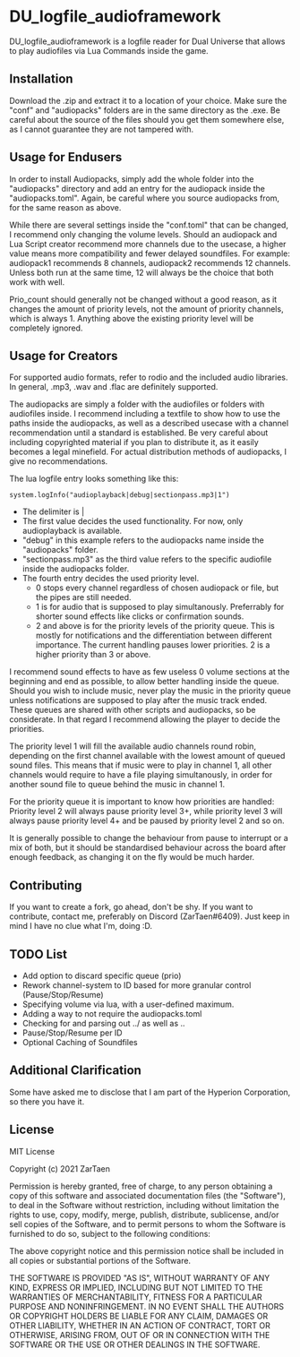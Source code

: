 # DU_logfile_audioframework

DU_logfile_audioframework is a logfile reader for Dual Universe that allows to play audiofiles via Lua Commands inside the game.

## Installation
Download the .zip and extract it to a location of your choice. Make sure the "conf" and "audiopacks" folders are in the same directory as the .exe.
Be careful about the source of the files should you get them somewhere else, as I cannot guarantee they are not tampered with.

## Usage for Endusers
In order to install Audiopacks, simply add the whole folder into the "audiopacks" directory and add an entry for the audiopack inside the "audiopacks.toml". Again, be careful where you source audiopacks from, for the same reason as above.

While there are several settings inside the "conf.toml" that can be changed, I recommend only changing the volume levels. Should an audiopack and Lua Script creator recommend more channels due to the usecase, a higher value means more compatibility and fewer delayed soundfiles. For example: audiopack1 recommends 8 channels, audiopack2 recommends 12 channels. Unless both run at the same time, 12 will always be the choice that both work with well.

Prio_count should generally not be changed without a good reason, as it changes the amount of priority levels, not the amount of priority channels, which is always 1. Anything above the existing priority level will be completely ignored.

## Usage for Creators
For supported audio formats, refer to rodio and the included audio libraries.
In general, .mp3, .wav and .flac are definitely supported.

The audiopacks are simply a folder with the audiofiles or folders with audiofiles inside. I recommend including a textfile to show how to use the paths inside the audiopacks, as well as a described usecase with a channel recommendation until a standard is established. Be very careful about including copyrighted material if you plan to distribute it, as it easily becomes a legal minefield. For actual distribution methods of audiopacks, I give no recommendations.


The lua logfile entry looks something like this:
```
system.logInfo("audioplayback|debug|sectionpass.mp3|1")
```
- The delimiter is |
- The first value decides the used functionality. For now, only audioplayback is available.
- "debug" in this example refers to the audiopacks name inside the "audiopacks" folder.
- "sectionpass.mp3" as the third value refers to the specific audiofile inside the audiopacks folder.
- The fourth entry decides the used priority level.
    - 0 stops every channel regardless of chosen audiopack or file, but the pipes are still needed.
    - 1 is for audio that is supposed to play simultanously. Preferrably for shorter sound effects like clicks or confirmation sounds.
    - 2 and above is for the priority levels of the priority queue. This is mostly for notifications and the differentiation between different importance. The current handling pauses lower priorities. 2 is a higher priority than 3 or above.

  
I recommend sound effects to have as few useless 0 volume sections at the beginning and end as possible, to allow better handling inside the queue. Should you wish to include music, never play the music in the priority queue unless notifications are supposed to play after the music track ended. These queues are shared with other scripts and audiopacks, so be considerate. In that regard I recommend allowing the player to decide the priorities.

The priority level 1 will fill the available audio channels round robin, depending on the first channel available with the lowest amount of queued sound files. This means that if music were to play in channel 1, all other channels would require to have a file playing simultanously, in order for another sound file to queue behind the music in channel 1.

For the priority queue it is important to know how priorities are handled:
Priority level 2 will always pause priority level 3+, while priority level 3 will always pause priority level 4+ and be paused by priority level 2 and so on.

It is generally possible to change the behaviour from pause to interrupt or a mix of both, but it should be standardised behaviour across the board after enough feedback, as changing it on the fly would be much harder.

## Contributing
If you want to create a fork, go ahead, don't be shy. If you want to contribute, contact me, preferably on Discord (ZarTaen#6409). Just keep in mind I have no clue what I'm, doing :D.

## TODO List
- Add option to discard specific queue (prio)
- Rework channel-system to ID based for more granular control (Pause/Stop/Resume)
- Specifying volume via lua, with a user-defined maximum.
- Adding a way to not require the audiopacks.toml
- Checking for and parsing out ../ as well as ..
- Pause/Stop/Resume per ID
- Optional Caching of Soundfiles


## Additional Clarification
Some have asked me to disclose that I am part of the Hyperion Corporation, so there you have it.

## License
MIT License

Copyright (c) 2021 ZarTaen 

Permission is hereby granted, free of charge, to any person obtaining a copy
of this software and associated documentation files (the "Software"), to deal
in the Software without restriction, including without limitation the rights
to use, copy, modify, merge, publish, distribute, sublicense, and/or sell
copies of the Software, and to permit persons to whom the Software is
furnished to do so, subject to the following conditions:

The above copyright notice and this permission notice shall be included in all
copies or substantial portions of the Software.

THE SOFTWARE IS PROVIDED "AS IS", WITHOUT WARRANTY OF ANY KIND, EXPRESS OR
IMPLIED, INCLUDING BUT NOT LIMITED TO THE WARRANTIES OF MERCHANTABILITY,
FITNESS FOR A PARTICULAR PURPOSE AND NONINFRINGEMENT. IN NO EVENT SHALL THE
AUTHORS OR COPYRIGHT HOLDERS BE LIABLE FOR ANY CLAIM, DAMAGES OR OTHER
LIABILITY, WHETHER IN AN ACTION OF CONTRACT, TORT OR OTHERWISE, ARISING FROM,
OUT OF OR IN CONNECTION WITH THE SOFTWARE OR THE USE OR OTHER DEALINGS IN THE
SOFTWARE.